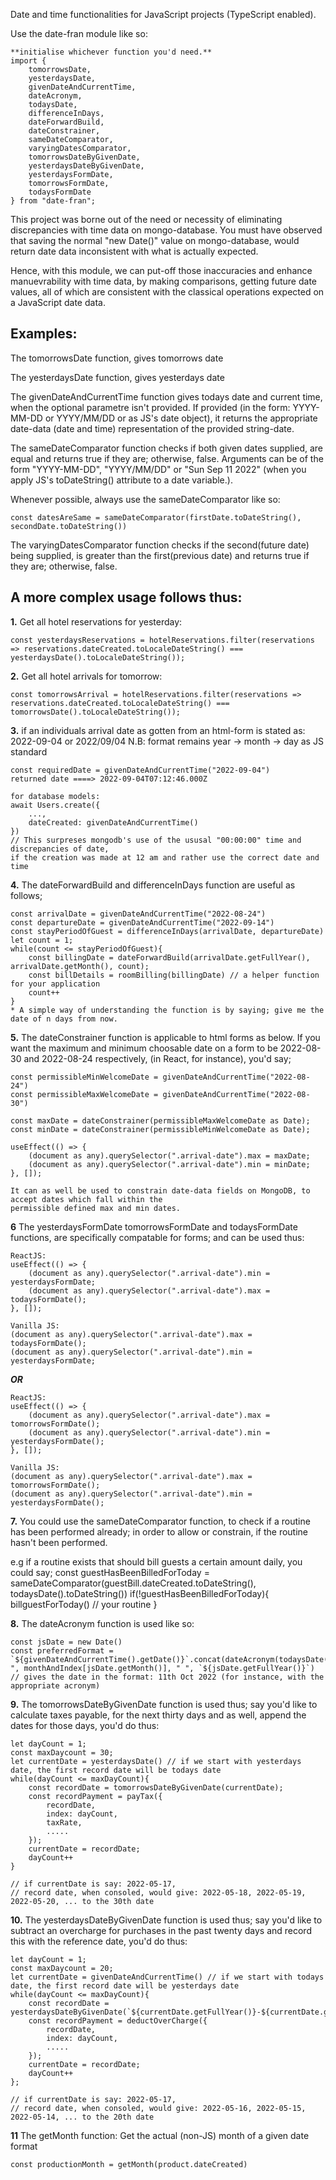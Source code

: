Date and time functionalities for JavaScript projects (TypeScript enabled).

Use the date-fran module like so:
```
**initialise whichever function you'd need.**
import { 
    tomorrowsDate,
    yesterdaysDate, 
    givenDateAndCurrentTime,
    dateAcronym,
    todaysDate,
    differenceInDays,
    dateForwardBuild,
    dateConstrainer,
    sameDateComparator,
    varyingDatesComparator,
    tomorrowsDateByGivenDate, 
    yesterdaysDateByGivenDate,
    yesterdaysFormDate,
    tomorrowsFormDate,
    todaysFormDate
} from "date-fran";

```

This project was borne out of the need or necessity of eliminating discrepancies with time data on mongo-database. You must have observed that saving the normal "new Date()" value on mongo-database, would return date data inconsistent with what is actually expected.

Hence, with this module, we can put-off those inaccuracies and enhance manuevrability with time data, by making comparisons, getting future date values, all of which are consistent with the classical operations expected on a JavaScript date data.

## Examples: 
The tomorrowsDate function, gives tomorrows date

The yesterdaysDate function, gives yesterdays date

The givenDateAndCurrentTime function gives todays date and current time, when the optional
parametre isn't provided. If provided (in the form: YYYY-MM-DD or YYYY/MM/DD or as JS's date object), it returns the appropriate date-data (date and time) representation of the provided string-date.

The sameDateComparator function checks if both given dates supplied, are equal and returns true if they are;
otherwise, false. 
Arguments can be of the form "YYYY-MM-DD", "YYYY/MM/DD" or "Sun Sep 11 2022" (when you apply JS's toDateString() attribute to a date variable.).

Whenever possible, always use the sameDateComparator like so:
```
const datesAreSame = sameDateComparator(firstDate.toDateString(), secondDate.toDateString())
```

The varyingDatesComparator function checks if the second(future date) being supplied, is greater than the first(previous date) and returns true if they are; otherwise, false.

## A more complex usage follows thus:
**1.** Get all hotel reservations for yesterday:
```
const yesterdaysReservations = hotelReservations.filter(reservations => reservations.dateCreated.toLocaleDateString() === yesterdaysDate().toLocaleDateString());
```

**2.** Get all hotel arrivals for tomorrow:
```
const tomorrowsArrival = hotelReservations.filter(reservations => reservations.dateCreated.toLocaleDateString() === tomorrowsDate().toLocaleDateString());
```

**3.** if an individuals arrival date as gotten from an html-form is stated as: 2022-09-04 or 2022/09/04
N.B: format remains year -> month -> day as JS standard
```
const requiredDate = givenDateAndCurrentTime("2022-09-04") 
returned date ====> 2022-09-04T07:12:46.000Z

for database models: 
await Users.create({
    ...,
    dateCreated: givenDateAndCurrentTime() 
})
// This surpreses mongodb's use of the ususal "00:00:00" time and discrepancies of date, 
if the creation was made at 12 am and rather use the correct date and time
```

**4.** The dateForwardBuild and differenceInDays function are useful as follows;
```
const arrivalDate = givenDateAndCurrentTime("2022-08-24")
const departureDate = givenDateAndCurrentTime("2022-09-14")
const stayPeriodOfGuest = differenceInDays(arrivalDate, departureDate)
let count = 1;
while(count <= stayPeriodOfGuest){
    const billingDate = dateForwardBuild(arrivalDate.getFullYear(), arrivalDate.getMonth(), count);
    const billDetails = roomBilling(billingDate) // a helper function for your application
    count++
}
* A simple way of understanding the function is by saying; give me the date of n days from now.
```

**5.** The dateConstrainer function is applicable to html forms as below. If you want the maximum and minimum choosable
date on a form to be 2022-08-30 and 2022-08-24 respectively, (in React, for instance), you'd say;
```
const permissibleMinWelcomeDate = givenDateAndCurrentTime("2022-08-24")
const permissibleMaxWelcomeDate = givenDateAndCurrentTime("2022-08-30")

const maxDate = dateConstrainer(permissibleMaxWelcomeDate as Date);
const minDate = dateConstrainer(permissibleMinWelcomeDate as Date);

useEffect(() => {
    (document as any).querySelector(".arrival-date").max = maxDate;
    (document as any).querySelector(".arrival-date").min = minDate;
}, []);

It can as well be used to constrain date-data fields on MongoDB, to accept dates which fall within the
permissible defined max and min dates. 
```
**6** The yesterdaysFormDate tomorrowsFormDate and todaysFormDate functions, are specifically compatable for forms;
and can be used thus:
```
ReactJS:
useEffect(() => {
    (document as any).querySelector(".arrival-date").min = yesterdaysFormDate;
    (document as any).querySelector(".arrival-date").max = todaysFormDate();
}, []);

Vanilla JS:
(document as any).querySelector(".arrival-date").max = todaysFormDate();
(document as any).querySelector(".arrival-date").min = yesterdaysFormDate;
```
***OR***
```
ReactJS:
useEffect(() => {
    (document as any).querySelector(".arrival-date").max = tomorrowsFormDate();
    (document as any).querySelector(".arrival-date").min = yesterdaysFormDate();
}, []);

Vanilla JS:
(document as any).querySelector(".arrival-date").max = tomorrowsFormDate();
(document as any).querySelector(".arrival-date").min = yesterdaysFormDate();
```

**7.** You could use the sameDateComparator function, to check if a routine has been performed already; in order 
to allow or constrain, if the routine hasn't been performed.

e.g if a routine exists that should bill guests a certain amount daily, you could say;
const guestHasBeenBilledForToday = sameDateComparator(guestBill.dateCreated.toDateString(), todaysDate().toDateString())
if(!guestHasBeenBilledForToday){
    billguestForToday() // your routine 
}

**8.** The dateAcronym function is used like so: 
```
const jsDate = new Date()
const preferredFormat = `${givenDateAndCurrentTime().getDate()}`.concat(dateAcronym(todaysDate().getDate())," ", monthAndIndex[jsDate.getMonth()], " ", `${jsDate.getFullYear()}`) 
// gives the date in the format: 11th Oct 2022 (for instance, with the appropriate acronym)
```

**9.** The tomorrowsDateByGivenDate function is used thus; say you'd like to calculate taxes payable,
for the next thirty days and as well, append the dates for those days, you'd do thus:
```
let dayCount = 1;
const maxDaycount = 30;
let currentDate = yesterdaysDate() // if we start with yesterdays date, the first record date will be todays date
while(dayCount <= maxDayCount){
    const recordDate = tomorrowsDateByGivenDate(currentDate);
    const recordPayment = payTax({
        recordDate,
        index: dayCount,
        taxRate,
        .....
    });
    currentDate = recordDate;
    dayCount++
}

// if currentDate is say: 2022-05-17, 
// record date, when consoled, would give: 2022-05-18, 2022-05-19, 2022-05-20, ... to the 30th date 
```

**10.** The yesterdaysDateByGivenDate function is used thus; say you'd like to subtract an overcharge for 
purchases in the past twenty days and record this with the reference date, you'd do thus:
```
let dayCount = 1;
const maxDaycount = 20;
let currentDate = givenDateAndCurrentTime() // if we start with todays date, the first record date will be yesterdays date
while(dayCount <= maxDayCount){
    const recordDate = yesterdaysDateByGivenDate(`${currentDate.getFullYear()}-${currentDate.getMonth()+1}-${currentDate.getDate()}`);
    const recordPayment = deductOverCharge({
        recordDate,
        index: dayCount,
        .....
    });
    currentDate = recordDate;
    dayCount++
};

// if currentDate is say: 2022-05-17, 
// record date, when consoled, would give: 2022-05-16, 2022-05-15, 2022-05-14, ... to the 20th date 
```

**11** The getMonth function: Get the actual (non-JS) month of a given date format
```
const productionMonth = getMonth(product.dateCreated)
```